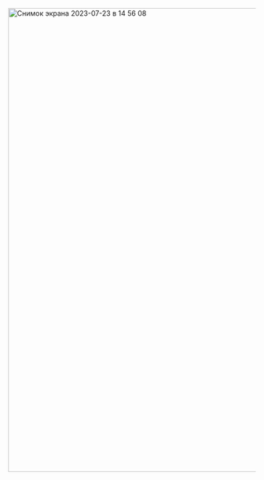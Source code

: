 <img width="943" alt="Снимок экрана 2023-07-23 в 14 56 08" src="https://github.com/Yershov041091/LoginScreen/assets/107715881/cdcf5bd0-f4c5-42fc-8da4-faa1ddd481ce">
